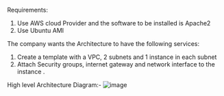 Requirements: 
  1. Use AWS cloud Provider and the software to be installed is Apache2 
  2. Use Ubuntu AMI
   
The company wants the Architecture to have the following services: 
  1. Create a template with a VPC, 2 subnets and 1 instance in each subnet 
  2. Attach Security groups, internet gateway and network interface to the instance .

High level Architecture Diagram:-
   ![image](https://github.com/prakashk0301/terraform-assignment-lab/assets/34745120/33049b88-2560-4f18-bdb7-f3c4648d298d)

